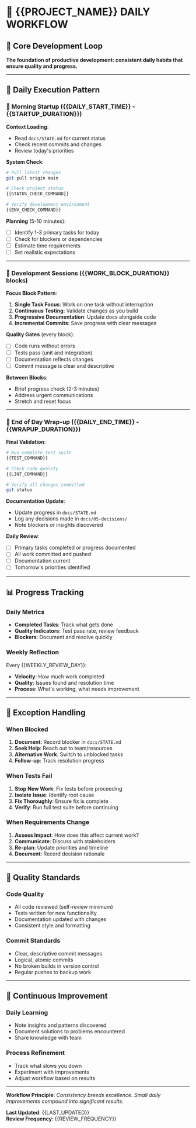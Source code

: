 # 🔄 {{PROJECT_NAME}} DAILY WORKFLOW

## 🔄 Core Development Loop

**The foundation of productive development: consistent daily habits that ensure quality and progress.**

---

## 📅 Daily Execution Pattern

### **🌅 Morning Startup** ({{DAILY_START_TIME}} - {{STARTUP_DURATION}})

**Context Loading**:
- Read `docs/STATE.md` for current status
- Check recent commits and changes
- Review today's priorities

**System Check**:
```bash
# Pull latest changes
git pull origin main

# Check project status
{{STATUS_CHECK_COMMAND}}

# Verify development environment
{{ENV_CHECK_COMMAND}}
```

**Planning** (5-10 minutes):
- [ ] Identify 1-3 primary tasks for today
- [ ] Check for blockers or dependencies
- [ ] Estimate time requirements
- [ ] Set realistic expectations

---

### **🔧 Development Sessions** ({{WORK_BLOCK_DURATION}} blocks)

**Focus Block Pattern**:
1. **Single Task Focus**: Work on one task without interruption
2. **Continuous Testing**: Validate changes as you build
3. **Progressive Documentation**: Update docs alongside code
4. **Incremental Commits**: Save progress with clear messages

**Quality Gates** (every block):
- [ ] Code runs without errors
- [ ] Tests pass (unit and integration)
- [ ] Documentation reflects changes
- [ ] Commit message is clear and descriptive

**Between Blocks**:
- Brief progress check (2-3 minutes)
- Address urgent communications
- Stretch and reset focus

---

### **🌅 End of Day Wrap-up** ({{DAILY_END_TIME}} - {{WRAPUP_DURATION}})

**Final Validation**:
```bash
# Run complete test suite
{{TEST_COMMAND}}

# Check code quality
{{LINT_COMMAND}}

# Verify all changes committed
git status
```

**Documentation Update**:
- Update progress in `docs/STATE.md`
- Log any decisions made in `docs/05-decisions/`
- Note blockers or insights discovered

**Daily Review**:
- [ ] Primary tasks completed or progress documented
- [ ] All work committed and pushed
- [ ] Documentation current
- [ ] Tomorrow's priorities identified

---

## 📊 Progress Tracking

### **Daily Metrics**
- **Completed Tasks**: Track what gets done
- **Quality Indicators**: Test pass rate, review feedback
- **Blockers**: Document and resolve quickly

### **Weekly Reflection**
Every {{WEEKLY_REVIEW_DAY}}:
- **Velocity**: How much work completed
- **Quality**: Issues found and resolution time
- **Process**: What's working, what needs improvement

---

## 🚨 Exception Handling

### **When Blocked**
1. **Document**: Record blocker in `docs/STATE.md`
2. **Seek Help**: Reach out to team/resources
3. **Alternative Work**: Switch to unblocked tasks
4. **Follow-up**: Track resolution progress

### **When Tests Fail**
1. **Stop New Work**: Fix tests before proceeding
2. **Isolate Issue**: Identify root cause
3. **Fix Thoroughly**: Ensure fix is complete
4. **Verify**: Run full test suite before continuing

### **When Requirements Change**
1. **Assess Impact**: How does this affect current work?
2. **Communicate**: Discuss with stakeholders
3. **Re-plan**: Update priorities and timeline
4. **Document**: Record decision rationale

---

## 🎯 Quality Standards

### **Code Quality**
- All code reviewed (self-review minimum)
- Tests written for new functionality
- Documentation updated with changes
- Consistent style and formatting

### **Commit Standards**
- Clear, descriptive commit messages
- Logical, atomic commits
- No broken builds in version control
- Regular pushes to backup work

---

## 🔄 Continuous Improvement

### **Daily Learning**
- Note insights and patterns discovered
- Document solutions to problems encountered
- Share knowledge with team

### **Process Refinement**
- Track what slows you down
- Experiment with improvements
- Adjust workflow based on results

---

**Workflow Principle**: *Consistency breeds excellence. Small daily improvements compound into significant results.*

**Last Updated**: {{LAST_UPDATED}}  
**Review Frequency**: {{REVIEW_FREQUENCY}}
